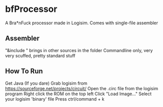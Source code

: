 # bfProcessor
A Bra\*nFuck processor made in Logisim.  Comes with single-file assembler

## Assembler
"&include " brings in other sources in the folder
Commandline only, very very scuffed, pretty standard stuff

## How To Run
Get Java (If you dare)
Grab logisim from https://sourceforge.net/projects/circuit/
Open the .circ file from the logisim program
Right click the ROM on the top left
Click "Load Image..."
Select your logisim 'binary' file
Press ctrl/command + k
